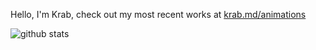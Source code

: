 Hello, I'm Krab,
check out my most recent works at [krab.md/animations]([https://krab.md/](https://krab.md/animations.html))

![github stats](https://github-readme-stats.vercel.app/api?username=KrabCode&theme=dracula&show_icons=true&custom_title=Krab%27s%20github%20stats)

<!--
**KrabCode/krabcode** is a ✨ _special_ ✨ repository because its `README.md` (this file) appears on your GitHub profile.

Here are some ideas to get you started:

- 🔭 I’m currently working on ...
- 🌱 I’m currently learning ...
- 👯 I’m looking to collaborate on ...
- 🤔 I’m looking for help with ...
- 💬 Ask me about ...
- 📫 How to reach me: ...
- 😄 Pronouns: ...
- ⚡ Fun fact: ...
-->
